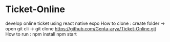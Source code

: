 # Ticket-Online
develop online ticket using react native expo
How to clone :
create folder -> open git cli -> git clone https://github.com/Genta-arya/Ticket-Online.git
How to run :
npm install
npm start
